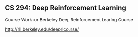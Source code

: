 ## CS 294: Deep Reinforcement Learning

Course Work for Berkeley Deep Reinforcement Learing Course

http://rll.berkeley.edu/deeprlcourse/

